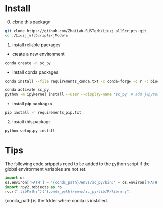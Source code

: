 # Install
0. clone this package
```bash
git clone https://github.com/ZhaiLab-SUSTech/Liuzj_allScripts.git
cd ./Liuzj_allScripts/jModule
```
1. install reliable packages
- create a new environment
```bash
conda create -n sc_py
```
- install conda packages
```bash
conda install --file requirements_conda.txt -c conda-forge -c r -c bioconda -n sc_py # or mamba

conda activate sc_py
python -m ipykernel install --user --display-name 'sc_py' # add jupyter kernel
```
- install pip packages
```bash
pip install -r requirements_pip.txt
```
2. install this package
```bash
python setup.py install
```

# Tips
The following code snippets need to be added to the python script if the global environment variables are not set.
```python
import os
os.environ['PATH'] = '{conda_path}/envs/sc_py/bin:' + os.environ['PATH']
import rpy2.robjects as ro
ro.r(".libPaths")("{conda_path}/envs/sc_py/lib/R/library")
```
{conda_path} is the folder where conda is installed.
